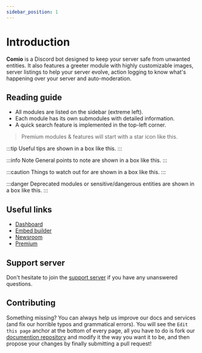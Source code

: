 ```yaml
---
sidebar_position: 1
---
```


# Introduction
**Comio** is a Discord bot designed to keep your server safe from unwanted entities. It also features a greeter module with highly customizable images, server listings to help your server evolve, action logging to know what's happening over your server and auto-moderation.

## Reading guide
- All modules are listed on the sidebar (extreme left).
- Each module has its own submodules with detailed information.
- A quick search feature is implemented in the top-left corner.

> <i className="fas fa-star star"></i> Premium modules & features will start with a star icon like this.

:::tip
Useful tips are shown in a box like this.
:::

:::info Note
General points to note are shown in a box like this.
:::

:::caution
Things to watch out for are shown in a box like this.
:::

:::danger
Deprecated modules or sensitive/dangerous entities are shown in a box like this.
:::

## Useful links
- [Dashboard](https://comio.cf/manage/) 
- [Embed builder](https://comio.cf/embeds)
- [Newsroom](https://comio.cf/news)
- [Premium](https://comio.cf/premium)

## Support server
Don't hesitate to join the [support server](https://comio/me/support/) if you have any unanswered questions.

## Contributing
Something missing? You can always help us improve our docs and services (and fix our horrible typos and grammatical errors). You will see the `Edit this page` anchor at the bottom of every page, all you have to do is fork our [documention repository](https://github.com/ProjectComio/expo/) and modify it the way you want it to be, and then propose your changes by finally submitting a pull request!
